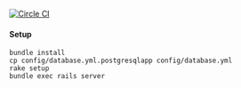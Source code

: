 [![Circle CI](https://circleci.com/gh/bigbinary/ReactEcosystem.png?style=badge)](https://circleci.com/gh/bigbinary/ReactEcosystem)

#### Setup

```
bundle install
cp config/database.yml.postgresqlapp config/database.yml
rake setup
bundle exec rails server
```


